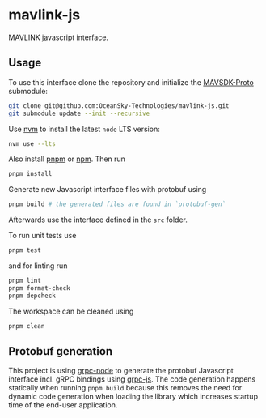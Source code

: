 # mavlink-js

MAVLINK javascript interface.

## Usage

To use this interface clone the repository and initialize the [MAVSDK-Proto](https://github.com/mavlink/MAVSDK-Proto) submodule:

```bash
git clone git@github.com:OceanSky-Technologies/mavlink-js.git
git submodule update --init --recursive
```

Use [nvm](https://github.com/nvm-sh/nvm) to install the latest `node` LTS version:

```bash
nvm use --lts
```

Also install [pnpm](https://pnpm.io/installation) or [npm](https://docs.npmjs.com/downloading-and-installing-node-js-and-npm).
Then run

```bash
pnpm install
```

Generate new Javascript interface files with protobuf using

```bash
pnpm build # the generated files are found in `protobuf-gen`
```

Afterwards use the interface defined in the `src` folder.

To run unit tests use

```bash
pnpm test
```

and for linting run

```bash
pnpm lint
pnpm format-check
pnpm depcheck
```

The workspace can be cleaned using

```bash
pnpm clean
```

## Protobuf generation

This project is using [grpc-node](https://github.com/grpc/grpc-node/tree/master) to generate the protobuf Javascript interface incl. gRPC bindings using [grpc-js](https://www.npmjs.com/package/@grpc/grpc-js).
The code generation happens statically when running `pnpm build` because this removes the need for dynamic code generation when loading the library which increases startup time of the end-user application.
